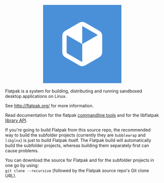 
<p align="center">
  <img src="https://github.com/flatpak/flatpak/blob/master/flatpak.png?raw=true" alt="Flatpak icon"/>
</p>

Flatpak is a system for building, distributing and running sandboxed
desktop applications on Linux.

See http://flatpak.org/ for more information.

Read documentation for the flatpak [commandline tools](http://flatpak.github.io/flatpak/flatpak-docs.html) and for the libflatpak [library API](http://flatpak.github.io/flatpak/reference/html/index.html).

If you're going to build Flatpak from this source repo, the recommended way to build the subfolder projects (currently they are `bubblewrap` and `libglnx`) is just to build Flatpak itself.  The Flatpak build will automatically build the subfolder projects, whereas building them separately first can cause problems.  

You can download the source for Flatpak and for the subfolder projects in one go by using:  
`git clone --recursive` (followed by the Flatpak source repo's Git clone URL).  
